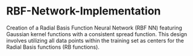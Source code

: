 # RBF-Network-Implementation
Creation of a Radial Basis Function Neural Network (RBF NN) featuring Gaussian kernel functions with a consistent spread function. This design involves utilizing all data points within the training set as centers for the Radial Basis functions (RB functions).
